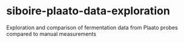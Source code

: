 # siboire-plaato-data-exploration
Exploration and comparison of fermentation data from Plaato probes compared to manual measurements
